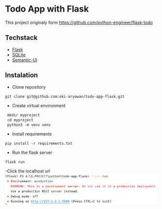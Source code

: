 # Todo App with Flask

This project originaly form https://github.com/python-engineer/flask-todo

## Techstack
- [Flask](https://flask.palletsprojects.com/en/2.1.x/)
- [SQLite](https://www.sqlite.org/)
- [Semantic-UI](https://semantic-ui.com/)

## Instalation
- Clone repository
```
git clone git@github.com:oki-aryawan/todo-app-flask.git
```
- Create virtual environment
```
 mkdir myproject
 cd myproject
 python3 -m venv venv
```
- Install requirements
```
pip install -r requirements.txt
```
- Run the flask server
```
flask run
```
-Click the localhost url
![Screenhoot](/ss.png)
